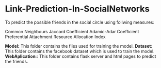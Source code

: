 # Link-Prediction-In-SocialNetworks
To predict the possible friends in the social circle using follwing measures:

Common Neighbours
Jaccard Coefficient 
Adamic-Adar Coefficient
Preferential Attachment
Resource Allocation Index

**Model:** This folder contains the files used for training the model.
**Dataset:** This folder contains the facebook dataset which is used to train the model.
**WebAplication:**: This folder contains flask server and html pages to predict the friends.
